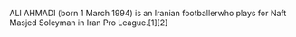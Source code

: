 ALI AHMADI (born 1 March 1994) is an Iranian footballerwho plays for Naft Masjed Soleyman in Iran Pro League.[1][2]
